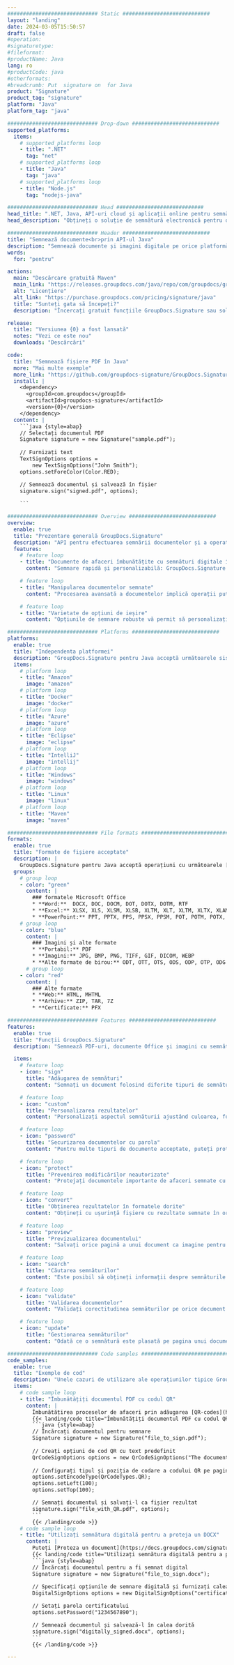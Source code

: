 ```yaml
---
############################# Static ############################
layout: "landing"
date: 2024-03-05T15:50:57
draft: false
#operation: 
#signaturetype: 
#fileformat: 
#productName: Java
lang: ro
#productCode: java
#otherformats: 
#breadcrumb: Put  signature on  for Java
product: "Signature"
product_tag: "signature"
platform: "Java"
platform_tag: "java"

############################# Drop-down ############################
supported_platforms:
  items:
    # supported_platforms loop
    - title: ".NET"
      tag: "net"
    # supported_platforms loop
    - title: "Java"
      tag: "java"
    # supported_platforms loop
    - title: "Node.js"
      tag: "nodejs-java"

############################# Head ############################
head_title: ".NET, Java, API-uri cloud și aplicații online pentru semnătura documentelor"
head_description: "Obțineți o soluție de semnătură electronică pentru documente all-in-one pentru .NET, Java și aplicații bazate pe cloud. Semnează online formate comune de documente folosind funcția simplă de glisare și plasare"

############################# Header ############################
title: "Semnează documente<br>prin API-ul Java"
description: "Semnează documente și imagini digitale pe orice platformă folosind API-urile noastre flexibile și soluțiile bazate pe aplicații pentru programatori și utilizatori finali."
words:
  for: "pentru"

actions:
  main: "Descărcare gratuită Maven"
  main_link: "https://releases.groupdocs.com/java/repo/com/groupdocs/groupdocs-signature/"
  alt: "Licențiere"
  alt_link: "https://purchase.groupdocs.com/pricing/signature/java"
  title: "Sunteți gata să începeți?"
  description: "Încercați gratuit funcțiile GroupDocs.Signature sau solicitați o licență"

release:
  title: "Versiunea {0} a fost lansată"
  notes: "Vezi ce este nou"
  downloads: "Descărcări"

code:
  title: "Semnează fișiere PDF în Java"
  more: "Mai multe exemple"
  more_link: "https://github.com/groupdocs-signature/GroupDocs.Signature-for-Java"
  install: |
    <dependency>
      <groupId>com.groupdocs</groupId>
      <artifactId>groupdocs-signature</artifactId>
      <version>{0}</version>
    </dependency>
  content: |
    ```java {style=abap}  
    // Selectați documentul PDF
    Signature signature = new Signature("sample.pdf");
    
    // Furnizați text
    TextSignOptions options = 
        new TextSignOptions("John Smith");
    options.setForeColor(Color.RED);

    // Semnează documentul și salvează în fișier
    signature.sign("signed.pdf", options);
    
    ```

############################# Overview ############################
overview:
  enable: true
  title: "Prezentare generală GroupDocs.Signature"
  description: "API pentru efectuarea semnării documentelor și a operațiunilor conexe în aplicațiile Java"
  features:
    # feature loop
    - title: "Documente de afaceri îmbunătățite cu semnături digitale în Java"
      content: "Semnare rapidă și personalizabilă: GroupDocs.Signature pentru Java oferă o gamă largă de opțiuni de semnătură digitală pentru PDF-uri, imagini și documente Office. Puteți utiliza text, coduri de bare, coduri QR, certificate digitale, imagini sau metadate ascunse. Procesarea documentelor este rapidă și eficientă."

    # feature loop
    - title: "Manipularea documentelor semnate"
      content: "Procesarea avansată a documentelor implică operații puternice asupra documentelor semnate folosind GroupDocs.Signature pentru Java. Puteți căuta și valida semnăturile care au fost adăugate în documentele de afaceri folosind diverse criterii utile. În plus, puteți accesa informații detaliate despre document sau puteți obține imagini de previzualizare ale paginilor acestuia."

    # feature loop
    - title: "Varietate de opțiuni de ieșire"
      content: "Opțiunile de semnare robuste vă permit să personalizați rezultatul documentelor semnate cu GroupDocs.Signature pentru Java. Puteți poziționa cu precizie orice semnătură pe orice pagină de document și puteți configura aspectul acesteia în diverse moduri. API-ul Java acceptă salvarea documentelor comerciale semnate în numeroase formate acceptate și oferă opțiuni pentru securizarea lor cu parole."

############################# Platforms ############################
platforms:
  enable: true
  title: "Independenta platformei"
  description: "GroupDocs.Signature pentru Java acceptă următoarele sisteme de operare, cadre și manageri de pachete"
  items:
    # platform loop
    - title: "Amazon"
      image: "amazon"
    # platform loop
    - title: "Docker"
      image: "docker"
    # platform loop
    - title: "Azure"
      image: "azure"
    # platform loop
    - title: "Eclipse"
      image: "eclipse"
    # platform loop
    - title: "IntelliJ"
      image: "intellij"
    # platform loop
    - title: "Windows"
      image: "windows"
    # platform loop
    - title: "Linux"
      image: "linux"
    # platform loop
    - title: "Maven"
      image: "maven"

############################# File formats ############################
formats:
  enable: true
  title: "Formate de fișiere acceptate"
  description: |
    GroupDocs.Signature pentru Java acceptă operațiuni cu următoarele [formate de fișiere](https://docs.groupdocs.com/signature/java/supported-document-formats/).
  groups:
    # group loop
    - color: "green"
      content: |
        ### formatele Microsoft Office
        * **Word:**  DOCX, DOC, DOCM, DOT, DOTX, DOTM, RTF
        * **Excel:** XLSX, XLS, XLSM, XLSB, XLTM, XLT, XLTM, XLTX, XLAM, SXC, SpreadsheetML
        * **PowerPoint:** PPT, PPTX, PPS, PPSX, PPSM, POT, POTM, POTX, PPTM
    # group loop
    - color: "blue"
      content: |
        ### Imagini și alte formate
        * **Portabil:** PDF
        * **Imagini:** JPG, BMP, PNG, TIFF, GIF, DICOM, WEBP
        * **Alte formate de birou:** ODT, OTT, OTS, ODS, ODP, OTP, ODG
      # group loop
    - color: "red"
      content: |
        ### Alte formate
        * **Web:** HTML, MHTML
        * **Arhive:** ZIP, TAR, 7Z
        * **Certificate:** PFX

############################# Features ############################
features:
  enable: true
  title: "Funcții GroupDocs.Signature"
  description: "Semnează PDF-uri, documente Office și imagini cu semnături digitale"

  items:
    # feature loop
    - icon: "sign"
      title: "Adăugarea de semnături"
      content: "Semnați un document folosind diferite tipuri de semnături acceptate, plasând o semnătură digitală exact în orice poziție de pe orice pagină."

    # feature loop
    - icon: "custom"
      title: "Personalizarea rezultatelor"
      content: "Personalizați aspectul semnăturii ajustând culoarea, fontul, chenarul, rotația și alte caracteristici pentru a obține rezultatul dorit."

    # feature loop
    - icon: "password"
      title: "Securizarea documentelor cu parola"
      content: "Pentru multe tipuri de documente acceptate, puteți proteja documentul semnat cu o parolă."

    # feature loop
    - icon: "protect"
      title: "Prevenirea modificărilor neautorizate"
      content: "Protejați documentele importante de afaceri semnate cu un certificat digital de modificările neautorizate."

    # feature loop
    - icon: "convert"
      title: "Obținerea rezultatelor în formatele dorite"
      content: "Obțineți cu ușurință fișiere cu rezultate semnate în orice format acceptat. De asemenea, puteți converti documente MS Word în PDF fără efort."

    # feature loop
    - icon: "preview"
      title: "Previzualizarea documentului"
      content: "Salvați orice pagină a unui document ca imagine pentru procesare ulterioară."

    # feature loop
    - icon: "search"
      title: "Căutarea semnăturilor"
      content: "Este posibil să obțineți informații despre semnăturile adăugate anterior în anumite documente."

    # feature loop
    - icon: "validate"
      title: "Validarea documentelor"
      content: "Validați corectitudinea semnăturilor pe orice document semnat."

    # feature loop
    - icon: "update"
      title: "Gestionarea semnăturilor"
      content: "Odată ce o semnătură este plasată pe pagina unui document, aceasta poate fi ștearsă, mutată sau actualizată după cum este necesar."

############################# Code samples ############################
code_samples:
  enable: true
  title: "Exemple de cod"
  description: "Unele cazuri de utilizare ale operațiunilor tipice GroupDocs.Signature pentru Java"
  items:
    # code sample loop
    - title: "Îmbunătățiți documentul PDF cu codul QR"
      content: |
        Îmbunătățirea proceselor de afaceri prin adăugarea [QR-codes](https://docs.groupdocs.com/signature/java/esign-document-with-qr-code-signature/) în anumite pagini de documente PDF poate fi valoroasă. Există un exemplu despre cum să adăugați un cod QR utilizând GroupDocs.Signature pentru Java.
        {{< landing/code title="Îmbunătățiți documentul PDF cu codul QR">}}
        ```java {style=abap}
        // Încărcați documentul pentru semnare
        Signature signature = new Signature("file_to_sign.pdf");
        
        // Creați opțiuni de cod QR cu text predefinit
        QrCodeSignOptions options = new QrCodeSignOptions("The document is approved by John Smith");
        
        // Configurați tipul și poziția de codare a codului QR pe ​​pagină
        options.setEncodeType(QrCodeTypes.QR);
        options.setLeft(100);
        options.setTop(100);

        // Semnați documentul și salvați-l ca fișier rezultat
        signature.sign("file_with_QR.pdf", options);
        ```
        {{< /landing/code >}}
    # code sample loop
    - title: "Utilizați semnătura digitală pentru a proteja un DOCX"
      content: |
        Puteți [Proteza un document](https://docs.groupdocs.com/signature/java/esign-document-with-digital-signature/) folosind semnături personale sau corporative stocate ca certificate digitale. Documentele securizate cu certificat nu pot fi modificate fără invalidarea semnăturii.
        {{< landing/code title="Utilizați semnătura digitală pentru a proteja un DOCX">}}
        ```java {style=abap}   
        // Încărcați documentul pentru a fi semnat digital
        Signature signature = new Signature("file_to_sign.docx");
        
        // Specificați opțiunile de semnare digitală și furnizați calea către fișierul de certificat
        DigitalSignOptions options = new DigitalSignOptions("certificate.pfx");

        // Setați parola certificatului
        options.setPassword("1234567890");

        // Semnează documentul și salvează-l în calea dorită
        signature.sign("digitally_signed.docx", options);
        ```
        {{< /landing/code >}}

---
```

